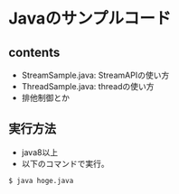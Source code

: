 # Javaのサンプルコード
## contents
- StreamSample.java: StreamAPIの使い方
- ThreadSample.java: threadの使い方
- <todo> 排他制御とか



## 実行方法
- java8以上
- 以下のコマンドで実行。
```
$ java hoge.java

```